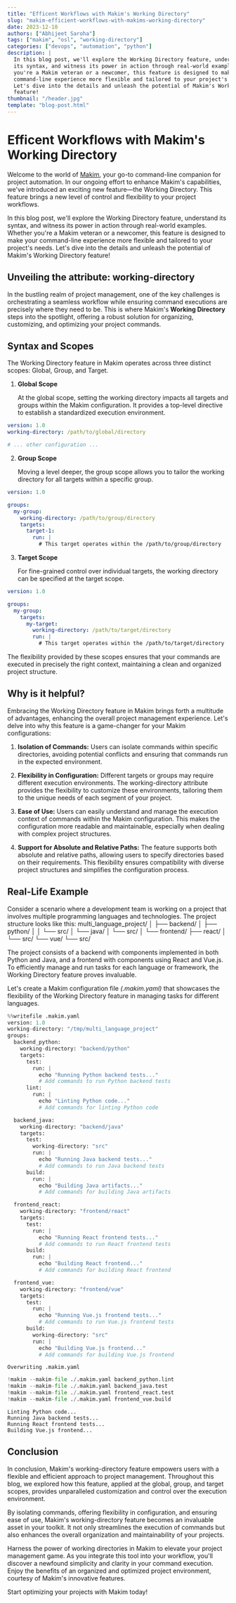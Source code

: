 ```yaml
---
title: "Efficent Workflows with Makim's Working Directory"
slug: "makim-efficient-workflows-with-makims-working-directory"
date: 2023-12-10
authors: ["Abhijeet Saroha"]
tags: ["makim", "osl", "working-directory"]
categories: ["devops", "automation", "python"]
description: |
  In this blog post, we'll explore the Working Directory feature, understand 
  its syntax, and witness its power in action through real-world examples. Whether
  you're a Makim veteran or a newcomer, this feature is designed to make your
  command-line experience more flexible and tailored to your project's needs.
  Let's dive into the details and unleash the potential of Makim's Working Directory
  feature!
thumbnail: "/header.jpg"
template: "blog-post.html"
---
```

# **Efficent Workflows with Makim's Working Directory**

Welcome to the world of [Makim](https://github.com/osl-incubator/makim), your go-to command-line companion for project automation. In our ongoing effort to enhance Makim's capabilities, we've introduced an exciting new feature—the Working Directory. This feature brings a new level of control and flexibility to your project workflows.

In this blog post, we'll explore the Working Directory feature, understand its syntax, and witness its power in action through real-world examples. Whether you're a Makim veteran or a newcomer, this feature is designed to make your command-line experience more flexible and tailored to your project's needs. Let's dive into the details and unleash the potential of Makim's Working Directory feature!

## Unveiling the attribute: working-directory

In the bustling realm of project management, one of the key challenges is orchestrating a seamless workflow while ensuring command executions are precisely where they need to be. This is where Makim's **Working Directory** steps into the spotlight, offering a robust solution for organizing, customizing, and optimizing your project commands.

## Syntax and Scopes

The Working Directory feature in Makim operates across three distinct scopes: Global, Group, and Target.
1. **Global Scope**
   
   At the global scope, setting the working directory impacts all targets and groups within the Makim configuration. It provides a top-level directive to establish a standardized execution environment.
```yaml
version: 1.0
working-directory: /path/to/global/directory

# ... other configuration ...
```

2. **Group Scope**
   
   Moving a level deeper, the group scope allows you to tailor the working directory for all targets within a specific group.
```yaml
version: 1.0

groups:
  my-group:
    working-directory: /path/to/group/directory
    targets:
      target-1:
        run: |
          # This target operates within the /path/to/group/directory
```
3. **Target Scope**
   
   For fine-grained control over individual targets, the working directory can be specified at the target scope.
```yaml
version: 1.0

groups:
  my-group:
    targets:
      my-target:
        working-directory: /path/to/target/directory
        run: |
          # This target operates within the /path/to/target/directory
```

The flexibility provided by these scopes ensures that your commands are executed in precisely the right context, maintaining a clean and organized project structure.

## Why is it helpful?

Embracing the Working Directory feature in Makim brings forth a multitude of advantages, enhancing the overall project management experience. Let's delve into why this feature is a game-changer for your Makim configurations:
1. **Isolation of Commands:**
    Users can isolate commands within specific directories, avoiding potential conflicts and ensuring that commands run in the expected environment.

2. **Flexibility in Configuration:**
    Different targets or groups may require different execution environments. The working-directory attribute provides the flexibility to customize these environments, tailoring them to the unique needs of each segment of your project.

3. **Ease of Use:**
    Users can easily understand and manage the execution context of commands within the Makim configuration. This makes the configuration more readable and maintainable, especially when dealing with complex project structures.

4. **Support for Absolute and Relative Paths:**
    The feature supports both absolute and relative paths, allowing users to specify directories based on their requirements. This flexibility ensures compatibility with diverse project structures and simplifies the configuration process.

## Real-Life Example

Consider a scenario where a development team is working on a project that involves multiple programming languages and technologies. The project structure looks like this:
multi_language_project/
│
├── backend/
│   ├── python/
│   │   └── src/
│   └── java/
│       └── src/
│
└── frontend/
    ├── react/
    │   └── src/
    └── vue/
        └── src/

The project consists of a backend with components implemented in both Python and Java, and a frontend with components using React and Vue.js. To efficiently manage and run tasks for each language or framework, the Working Directory feature proves invaluable.

Let's create a Makim configuration file *(.makim.yaml)* that showcases the flexibility of the Working Directory feature in managing tasks for different languages.


```python
%%writefile .makim.yaml
version: 1.0
working-directory: "/tmp/multi_language_project"
groups:
  backend_python:
    working-directory: "backend/python"
    targets:
      test:
        run: |
          echo "Running Python backend tests..."
          # Add commands to run Python backend tests
      lint:
        run: |
          echo "Linting Python code..."
          # Add commands for linting Python code

  backend_java:
    working-directory: "backend/java"
    targets:
      test:
        working-directory: "src"
        run: |
          echo "Running Java backend tests..."
          # Add commands to run Java backend tests
      build:
        run: |
          echo "Building Java artifacts..."
          # Add commands for building Java artifacts

  frontend_react:
    working-directory: "frontend/react"
    targets:
      test:
        run: |
          echo "Running React frontend tests..."
          # Add commands to run React frontend tests
      build:
        run: |
          echo "Building React frontend..."
          # Add commands for building React frontend

  frontend_vue:
    working-directory: "frontend/vue"
    targets:
      test:
        run: |
          echo "Running Vue.js frontend tests..."
          # Add commands to run Vue.js frontend tests
      build:
        working-directory: "src"
        run: |
          echo "Building Vue.js frontend..."
          # Add commands for building Vue.js frontend
```

    Overwriting .makim.yaml



```python
!makim --makim-file ./.makim.yaml backend_python.lint
!makim --makim-file ./.makim.yaml backend_java.test
!makim --makim-file ./.makim.yaml frontend_react.test
!makim --makim-file ./.makim.yaml frontend_vue.build
```

    Linting Python code...
    Running Java backend tests...
    Running React frontend tests...
    Building Vue.js frontend...


## Conclusion

In conclusion, Makim's working-directory feature empowers users with a flexible and efficient approach to project management. Throughout this blog, we explored how this feature, applied at the global, group, and target scopes, provides unparalleled customization and control over the execution environment.

By isolating commands, offering flexibility in configuration, and ensuring ease of use, Makim's working-directory feature becomes an invaluable asset in your toolkit. It not only streamlines the execution of commands but also enhances the overall organization and maintainability of your projects.

Harness the power of working directories in Makim to elevate your project management game. As you integrate this tool into your workflow, you'll discover a newfound simplicity and clarity in your command execution. Enjoy the benefits of an organized and optimized project environment, courtesy of Makim's innovative features.

Start optimizing your projects with Makim today!
